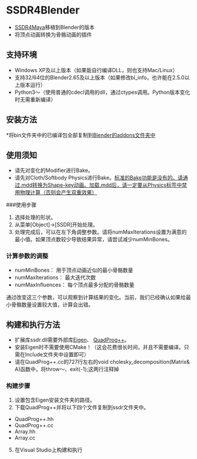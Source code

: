 # SSDR4Blender
* <A href="https://github.com/mukailab/ssdr4maya">SSDR4Maya</A>移植到Blender的版本
* 将顶点动画转换为骨骼动画的插件



## 支持环境
* Windows XP及以上版本（如果能自行编译DLL，则也支持Mac/Linux）
* 支持32/64位的Blender2.65及以上版本（如果修改bl_info，也许能在2.5.0以上版本运行）
* Python3～（使用普通的cdecl调用的dll，通过ctypes调用。Python版本变化时无需重新编译）

## 安装方法
*将bin文件夹中的已编译包全部复制到<A href="https://wiki.blender.org/index.php/Doc:JA/2.6/Manual/Extensions/Python/Add-Ons">Blender的addons文件夹中</A>

## 使用须知
* 请先对变化的Modifier进行Bake。
* 请先对Cloth/Softbody Physics进行Bake。<A href="http://blender.stackexchange.com/questions/42910/how-to-bake-object-with-cloth-simulation-and-subsurf-not-applied-having-troub">标准的Bake功能是没有的。请通过.mdd转换为Shape-key动画。加载.mdd后，请一定要从Physics标签中禁用物理计算（否则会产生双重效果）</A>

###使用步骤
1. 选择处理的形状。
2. 从菜单[Object]->[SSDR]开始处理。
3. 处理完成后，可以在左下角调整参数。请将numMaxIterations设置为满意的最小值。如果顶点数较少导致结果异常，请尝试减少numMinBones。

### 计算参数的调整


- numMinBones： 用于顶点动画近似的最小骨骼数量
- numMaxIterations： 最大迭代次数
- numMaxInfluences： 每个顶点最多分配的骨骼数量

通过改变这三个参数，可以观察到计算结果的变化。当前，我们已经确认如果给最小骨骼数量设置较大值，计算会出错。

## 构建和执行方法
* 扩展库ssdr.dll需要外部库[Eigen](http://eigen.tuxfamily.org/ "Eigen")、 [QuadProg++](http://quadprog.sourceforge.net/ "QuadProg++")。
* 安装Eigen时不需要使用CMake！（这会花费很长时间，并且不需要编译。只需在Include文件夹中设置即可）
* 请在QuadProg++.cc的727行左右的void cholesky_decomposition(Matrix<double>& A)函数中，将throw～、exit(-1);这两行注释掉


### 构建步骤

1. 设置包含Eigen安装文件夹的路径。
4. 下载QuadProg++并将以下四个文件复制到ssdr文件夹中。
 * QuadProg++.hh
 * QuadProg++.cc
 * Array.hh
 * Array.cc
5. 在Visual Studio上构建和执行
